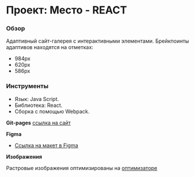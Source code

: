 # Проект: Место - REACT

### Обзор

Адаптивный сайт-галерея с интерактивными элементами.
Брейкпоинты адаптивов находятся на отметках:
* 984px
* 620px
* 586px

### Инструменты
* Язык: Java Script.
* Библиотека: React. 
* Сборка с помощью Webpack.

[//]: # (**Валидация**)

[//]: # ()

[//]: # (Формы сайта проходят JS валидацию. Отзывчивый интерфейс форм помогает пользователю правильно вводить днные.)



**Git-pages**
[ссылка на сайт](https://photokub.github.io/mesto/)

**Figma**

* [Ссылка на макет в Figma](https://www.figma.com/file/2cn9N9jSkmxD84oJik7xL7/JavaScript.-Sprint-4?node-id=0%3A1)

**Изображения**

Растровые изображения оптимизированы на [оптимизаторе](https://tinypng.com/)
